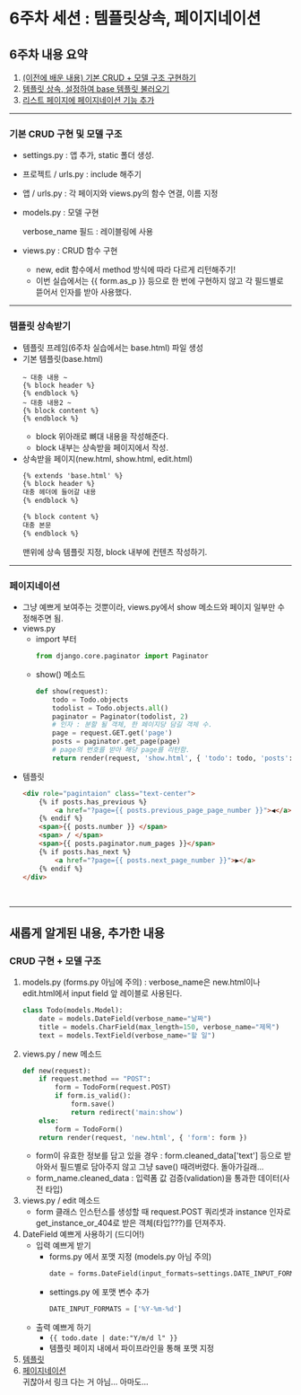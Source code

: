 # 6주차 세션 : 템플릿상속, 페이지네이션

## 6주차 내용 요약
1. [(이전에 배운 내용) 기본 CRUD + 모델 구조 구현하기](#기본-CRUD-구현-및-모델-구조)
2. [템플릿 상속, 설정하여 base 템플릿 불러오기](#템플릿-상속받기)
3. [리스트 페이지에 페이지네이션 기능 추가](#페이지네이션)

* * *

### **기본 CRUD 구현 및 모델 구조**
   - settings.py : 앱 추가, static 폴더 생성.
   - 프로젝트 / urls.py : include 해주기
   - 앱 / urls.py : 각 페이지와 views.py의 함수 연결, 이름 지정
   - models.py : 모델 구현
        
        verbose_name 필드 : 레이블링에 사용
   - views.py : CRUD 함수 구현
     - new, edit 함수에서 method 방식에 따라 다르게 리턴해주기!
     - 이번 실습에서는 {{ form.as_p }} 등으로 한 번에 구현하지 않고 각 필드별로 뜯어서 인자를 받아 사용했다.
* * *
### **템플릿 상속받기**
   - 템플릿 프레임(6주차 실습에서는 base.html) 파일 생성
   - 기본 템플릿(base.html)
        ``` html5
        ~ 대충 내용 ~
        {% block header %}
        {% endblock %}
        ~ 대충 내용2 ~
        {% block content %}
        {% endblock %}
        ```
      - block 위아래로 뼈대 내용을 작성해준다.
      - block 내부는 상속받을 페이지에서 작성.
   - 상속받을 페이지(new.html, show.html, edit.html)
        ``` html
        {% extends 'base.html' %}
        {% block header %}
        대충 헤더에 들어갈 내용
        {% endblock %}

        {% block content %}
        대충 본문
        {% endblock %}
        ```
        맨위에 상속 템플릿 지정, block 내부에 컨텐츠 작성하기.
* * * 
### **페이지네이션**
   - 그냥 예쁘게 보여주는 것뿐이라, views.py에서 show 메소드와 페이지 일부만 수정해주면 됨.
   - views.py
     - import 부터
        ``` python
        from django.core.paginator import Paginator
        ```
      - show() 메소드
        ``` python
        def show(request):
            todo = Todo.objects
            todolist = Todo.objects.all()
            paginator = Paginator(todolist, 2)
            # 인자 : 분할 될 객체, 한 페이지당 담길 객체 수.
            page = request.GET.get('page')
            posts = paginator.get_page(page)
            # page의 번호를 받아 해당 page를 리턴함.
            return render(request, 'show.html', { 'todo': todo, 'posts': posts })
        ```
   - 템플릿
        ``` html
        <div role="pagintaion" class="text-center">
            {% if posts.has_previous %}
                <a href="?page={{ posts.previous_page_page_number }}">◀</a>
            {% endif %}
            <span>{{ posts.number }} </span>
            <span> / </span>
            <span>{{ posts.paginator.num_pages }}</span>
            {% if posts.has_next %}
                <a href="?page={{ posts.next_page_number }}">▶</a>
            {% endif %}
        </div> 
        ``` 
</BR>

* * *
## 새롭게 알게된 내용, 추가한 내용

### CRUD 구현 + 모델 구조
   1. models.py (forms.py 아님에 주의) : verbose_name은 new.html이나 edit.html에서 input field 앞 레이블로 사용된다.
      ``` python
      class Todo(models.Model):
          date = models.DateField(verbose_name="날짜")
          title = models.CharField(max_length=150, verbose_name="제목")
          text = models.TextField(verbose_name="할 일")
      ```
   2. views.py / new 메소드
      ``` python
      def new(request):
          if request.method == "POST":
              form = TodoForm(request.POST)
              if form.is_valid():
                  form.save()
                  return redirect('main:show')
          else:
              form = TodoForm()
          return render(request, 'new.html', { 'form': form })
      ```
      * form이 유효한 정보를 담고 있을 경우 : form.cleaned_data['text'] 등으로 받아와서 필드별로 담아주지 않고 그냥 save() 때려버렸다. 돌아가길래...
      * form_name.cleaned_data : 입력폼 값 검증(validation)을 통과한 데이터(사전 타입)
   3. views.py / edit 메소드
      * form 클래스 인스턴스를 생성할 때 request.POST 쿼리셋과 instance 인자로 get_instance_or_404로 받은 객체(타입???)를 던져주자.
   4. DateField 예쁘게 사용하기 (드디어!)
      * 입력 예쁘게 받기 
        * forms.py 에서 포맷 지정 (models.py 아님 주의)
            ``` python
            date = forms.DateField(input_formats=settings.DATE_INPUT_FORMATS, help_text="Formats: YYYY-MM-DD", required=True)
            ```
        * settings.py 에 포맷 변수 추가
            ``` python
            DATE_INPUT_FORMATS = ['%Y-%m-%d']
            ```
      * 출력 예쁘게 하기
        * ```{{ todo.date | date:"Y/m/d l" }}```
        * 템플릿 페이지 내에서 파이프라인을 통해 포맷 지정
   5. [템플릿](#템플릿-상속받기)
   6. [페이지네이션](#페이지네이션)  
    귀찮아서 링크 다는 거 아님... 아마도...